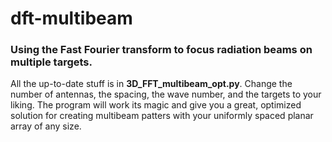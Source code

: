 # dft-multibeam
### Using the Fast Fourier transform to focus radiation beams on multiple targets.

All the up-to-date stuff is in **3D_FFT_multibeam_opt.py**. Change the number of antennas, the spacing, the wave number, and the targets to your liking. The program will work its magic and give you a great, optimized solution for creating multibeam patters with your uniformly spaced planar array of any size.
